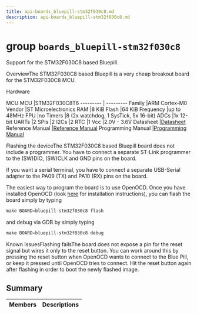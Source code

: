 ```yaml
---
title: api-boards_bluepill-stm32f030c8.md
description: api-boards_bluepill-stm32f030c8.md
---
```

# group `boards_bluepill-stm32f030c8` 

Support for the STM32F030C8 based Bluepill.

OverviewThe STM32F030C8 based Bluepill is a very cheap breakout board for the STM32F030C8 MCU.

Hardware

MCU
MCU   |STM32F030C8T6
--------- | ---------
Family   |ARM Cortex-M0
Vendor   |ST Microelectronics
RAM   |8 KiB
Flash   |64 KiB
Frequency   |up to 48MHz
FPU   |no
Timers   |8 (2x watchdog, 1 SysTick, 5x 16-bit)
ADCs   |1x 12-bit
UARTs   |2
SPIs   |2
I2Cs   |2
RTC   |1
Vcc   |2.0V - 3.6V
Datasheet   |[Datasheet](https://www.st.com/en/microcontrollers-microprocessors/stm32f030f4.html)
Reference Manual   |[Reference Manual](https://www.st.com/resource/en/datasheet/stm32f030f4.pdf)
Programming Manual   |[Programming Manual](http://www.st.com/resource/en/programming_manual/dm00051352.pdf)

Flashing the deviceThe STM32F030C8 based Bluepill board does not include a programmer. You have to connect a separate ST-Link programmer to the (SW)DIO, (SW)CLK and GND pins on the board.

If you want a serial terminal, you have to connect a separate USB-Serial adapter to the PA09 (TX) and PA10 (RX) pins on the board.

The easiest way to program the board is to use OpenOCD. Once you have installed OpenOCD (look [here](https://github.com/RIOT-OS/RIOT/wiki/OpenOCD) for installation instructions), you can flash the board simply by typing

```cpp
make BOARD=bluepill-stm32f030c8 flash
```
 and debug via GDB by simply typing 
```cpp
make BOARD=bluepill-stm32f030c8 debug
```

Known IssuesFlashing failsThe board does not expose a pin for the reset signal but wires it only to the reset button. You can work around this by pressing the reset button when OpenOCD wants to connect to the Blue Pill, or keep it pressed until OpenOCD tries to connect. Hit the reset button again after flashing in order to boot the newly flashed image.

## Summary

 Members                        | Descriptions                                
--------------------------------|---------------------------------------------

